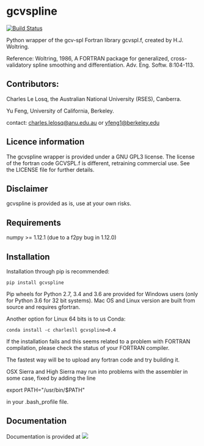 # gcvspline

[![Build Status](https://travis-ci.org/charlesll/gcvspline.svg?branch=master)](https://travis-ci.org/charlesll/gcvspline)

Python wrapper of the gcv-spl Fortran library gcvspl.f, created by H.J. Woltring.

Reference: Woltring, 1986, A FORTRAN package for generalized, cross-validatory spline smoothing and differentiation. Adv. Eng. Softw. 8:104-113. 

## Contributors:

Charles Le Losq, the Australian National University (RSES), Canberra.

Yu Feng, University of California, Berkeley.

contact: charles.lelosq@anu.edu.au or yfeng1@berkeley.edu

## Licence information

The gcvspline wrapper is provided under a GNU GPL3 license. The license of the fortran code GCVSPL.f is different, retraining commercial use. See the LICENSE file for further details.

## Disclaimer

gcvspline is provided as is, use at your own risks.

## Requirements

numpy >= 1.12.1 (due to a f2py bug in 1.12.0)

## Installation

Installation through pip is recommended:

	pip install gcvspline

Pip wheels for Python 2.7, 3.4 and 3.6 are provided for Windows users (only for Python 3.6 for 32 bit systems). Mac OS and Linux version are built from source and requires gfortran.

Another option for Linux 64 bits is to us Conda: 

	conda install -c charlesll gcvspline=0.4

If the installation fails and this seems related to a problem with FORTRAN compilation, please check the status of your FORTRAN compiler.

The fastest way will be to upload any fortran code and try building it. 

OSX Sierra and High Sierra may run into problems with the assembler in some case, fixed by adding the line

export PATH="/usr/bin/$PATH"

in your .bash_profile file.

## Documentation

Documentation is provided at [![](https://img.shields.io/badge/docs-stable-blue.svg)](https://charlesll.github.io/gcvspline/)
